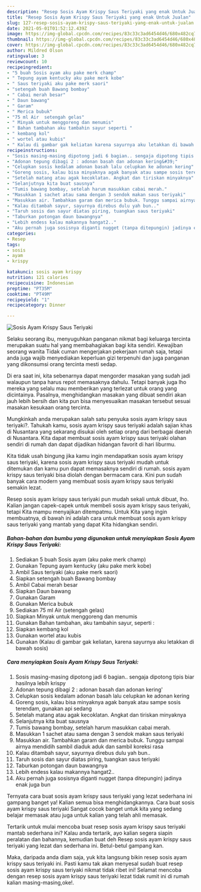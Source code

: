 ```yaml
---
description: "Resep Sosis Ayam Krispy Saus Teriyaki yang enak Untuk Jualan"
title: "Resep Sosis Ayam Krispy Saus Teriyaki yang enak Untuk Jualan"
slug: 127-resep-sosis-ayam-krispy-saus-teriyaki-yang-enak-untuk-jualan
date: 2021-05-01T01:52:12.439Z
image: https://img-global.cpcdn.com/recipes/83c33c3ad6454d46/680x482cq70/sosis-ayam-krispy-saus-teriyaki-foto-resep-utama.jpg
thumbnail: https://img-global.cpcdn.com/recipes/83c33c3ad6454d46/680x482cq70/sosis-ayam-krispy-saus-teriyaki-foto-resep-utama.jpg
cover: https://img-global.cpcdn.com/recipes/83c33c3ad6454d46/680x482cq70/sosis-ayam-krispy-saus-teriyaki-foto-resep-utama.jpg
author: Mildred Olson
ratingvalue: 3
reviewcount: 10
recipeingredient:
- "5 buah Sosis ayam aku pake merk champ"
- " Tepung ayam kentucky aku pake merk kobe"
- " Saus teriyaki aku pake merk saori"
- "setengah buah Bawang bombay"
- " Cabai merah besar"
- " Daun bawang"
- " Garam"
- " Merica bubuk"
- "75 ml Air  setengah gelas"
- " Minyak untuk menggoreng dan menumis"
- " Bahan tambahan aku tambahin sayur seperti "
- " kembang kol"
- " wortel atau kubis"
- " Kalau di gambar gak keliatan karena sayurnya aku letakkan di bawah sosis"
recipeinstructions:
- "Sosis masing-masing dipotong jadi 6 bagian.. sengaja dipotong tipis biar hasilnya lebih krispy"
- "Adonan tepung dibagi 2 : adonan basah dan adonan kering&#39;"
- "Celupkan sosis kedalam adonan basah lalu celupkan ke adonan kering"
- "Goreng sosis, kalau bisa minyaknya agak banyak atau sampe sosis terendam, gunakan api sedang"
- "Setelah matang atau agak kecoklatan. Angkat dan tiriskan minyaknya"
- "Selanjutnya kita buat sausnya"
- "Tumis bawang bombay, setelah harum masukkan cabai merah."
- "Masukkan 1 sachet atau sama dengan 3 sendok makan saus teriyaki"
- "Masukkan air. Tambahkan garam dan merica bubuk. Tunggu sampai airnya mendidih sambil diaduk aduk dan sambil koreksi rasa"
- "Kalau ditambah sayur, sayurnya direbus dulu yah bun.."
- "Taruh sosis dan sayur diatas piring, tuangkan saus teriyaki"
- "Taburkan potongan daun bawangnya"
- "Lebih endess kalau makannya hangat2.."
- "Aku pernah juga sosisnya diganti nugget (tanpa ditepungin) jadinya enak juga bun"
categories:
- Resep
tags:
- sosis
- ayam
- krispy

katakunci: sosis ayam krispy 
nutrition: 121 calories
recipecuisine: Indonesian
preptime: "PT35M"
cooktime: "PT49M"
recipeyield: "1"
recipecategory: Dinner

---
```



![Sosis Ayam Krispy Saus Teriyaki](https://img-global.cpcdn.com/recipes/83c33c3ad6454d46/680x482cq70/sosis-ayam-krispy-saus-teriyaki-foto-resep-utama.jpg)

Selaku seorang ibu, menyuguhkan panganan nikmat bagi keluarga tercinta merupakan suatu hal yang membahagiakan bagi kita sendiri. Kewajiban seorang  wanita Tidak cuman mengerjakan pekerjaan rumah saja, tetapi anda juga wajib menyediakan keperluan gizi terpenuhi dan juga panganan yang dikonsumsi orang tercinta mesti sedap.

Di era  saat ini, kita sebenarnya dapat mengorder masakan yang sudah jadi walaupun tanpa harus repot memasaknya dahulu. Tetapi banyak juga lho mereka yang selalu mau memberikan yang terlezat untuk orang yang dicintainya. Pasalnya, menghidangkan masakan yang dibuat sendiri akan jauh lebih bersih dan kita pun bisa menyesuaikan masakan tersebut sesuai masakan kesukaan orang tercinta. 



Mungkinkah anda merupakan salah satu penyuka sosis ayam krispy saus teriyaki?. Tahukah kamu, sosis ayam krispy saus teriyaki adalah sajian khas di Nusantara yang sekarang disukai oleh setiap orang dari berbagai daerah di Nusantara. Kita dapat membuat sosis ayam krispy saus teriyaki olahan sendiri di rumah dan dapat dijadikan hidangan favorit di hari liburmu.

Kita tidak usah bingung jika kamu ingin mendapatkan sosis ayam krispy saus teriyaki, karena sosis ayam krispy saus teriyaki mudah untuk ditemukan dan kamu pun dapat memasaknya sendiri di rumah. sosis ayam krispy saus teriyaki bisa diolah dengan bermacam cara. Kini pun sudah banyak cara modern yang membuat sosis ayam krispy saus teriyaki semakin lezat.

Resep sosis ayam krispy saus teriyaki pun mudah sekali untuk dibuat, lho. Kalian jangan capek-capek untuk membeli sosis ayam krispy saus teriyaki, tetapi Kita mampu menyajikan ditempatmu. Untuk Kita yang ingin membuatnya, di bawah ini adalah cara untuk membuat sosis ayam krispy saus teriyaki yang mantab yang dapat Kita hidangkan sendiri.

<!--inarticleads1-->

##### Bahan-bahan dan bumbu yang digunakan untuk menyiapkan Sosis Ayam Krispy Saus Teriyaki:

1. Sediakan 5 buah Sosis ayam (aku pake merk champ)
1. Gunakan  Tepung ayam kentucky (aku pake merk kobe)
1. Ambil  Saus teriyaki (aku pake merk saori)
1. Siapkan setengah buah Bawang bombay
1. Ambil  Cabai merah besar
1. Siapkan  Daun bawang
1. Gunakan  Garam
1. Gunakan  Merica bubuk
1. Sediakan 75 ml Air  (setengah gelas)
1. Siapkan  Minyak untuk menggoreng dan menumis
1. Gunakan  Bahan tambahan, aku tambahin sayur, seperti :
1. Siapkan  kembang kol
1. Gunakan  wortel atau kubis
1. Gunakan  (Kalau di gambar gak keliatan, karena sayurnya aku letakkan di bawah sosis)




<!--inarticleads2-->

##### Cara menyiapkan Sosis Ayam Krispy Saus Teriyaki:

1. Sosis masing-masing dipotong jadi 6 bagian.. sengaja dipotong tipis biar hasilnya lebih krispy
1. Adonan tepung dibagi 2 : adonan basah dan adonan kering&#39;
1. Celupkan sosis kedalam adonan basah lalu celupkan ke adonan kering
1. Goreng sosis, kalau bisa minyaknya agak banyak atau sampe sosis terendam, gunakan api sedang
1. Setelah matang atau agak kecoklatan. Angkat dan tiriskan minyaknya
1. Selanjutnya kita buat sausnya
1. Tumis bawang bombay, setelah harum masukkan cabai merah.
1. Masukkan 1 sachet atau sama dengan 3 sendok makan saus teriyaki
1. Masukkan air. Tambahkan garam dan merica bubuk. Tunggu sampai airnya mendidih sambil diaduk aduk dan sambil koreksi rasa
1. Kalau ditambah sayur, sayurnya direbus dulu yah bun..
1. Taruh sosis dan sayur diatas piring, tuangkan saus teriyaki
1. Taburkan potongan daun bawangnya
1. Lebih endess kalau makannya hangat2..
1. Aku pernah juga sosisnya diganti nugget (tanpa ditepungin) jadinya enak juga bun




Ternyata cara buat sosis ayam krispy saus teriyaki yang lezat sederhana ini gampang banget ya! Kalian semua bisa menghidangkannya. Cara buat sosis ayam krispy saus teriyaki Sangat cocok banget untuk kita yang sedang belajar memasak atau juga untuk kalian yang telah ahli memasak.

Tertarik untuk mulai mencoba buat resep sosis ayam krispy saus teriyaki mantab sederhana ini? Kalau anda tertarik, ayo kalian segera siapin peralatan dan bahannya, kemudian buat deh Resep sosis ayam krispy saus teriyaki yang lezat dan sederhana ini. Betul-betul gampang kan. 

Maka, daripada anda diam saja, yuk kita langsung bikin resep sosis ayam krispy saus teriyaki ini. Pasti kamu tak akan menyesal sudah buat resep sosis ayam krispy saus teriyaki nikmat tidak ribet ini! Selamat mencoba dengan resep sosis ayam krispy saus teriyaki lezat tidak rumit ini di rumah kalian masing-masing,oke!.

